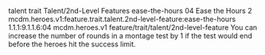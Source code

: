 <ability>
  <metadata>
    <class>talent</class>
    <feature_type>trait</feature_type>
    <file_dpath>Talent/2nd-Level Features</file_dpath>
    <item_id>ease-the-hours</item_id>
    <item_index>04</item_index>
    <item_name>Ease the Hours</item_name>
    <level>2</level>
    <scc>mcdm.heroes.v1:feature.trait.talent.2nd-level-feature:ease-the-hours</scc>
    <scdc>1.1.1:9.1.1.6:04</scdc>
    <source>mcdm.heroes.v1</source>
    <type>feature/trait/talent/2nd-level-feature</type>
  </metadata>
  <effects>
    <effect type="mundane">You can increase the number of rounds in a montage test by 1 if the test would end before the heroes hit the success limit.</effect>
  </effects>
</ability>
